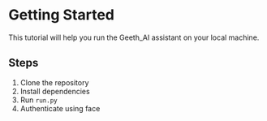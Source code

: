 # Getting Started

This tutorial will help you run the Geeth_AI assistant on your local machine.

## Steps
1. Clone the repository
2. Install dependencies
3. Run `run.py`
4. Authenticate using face
